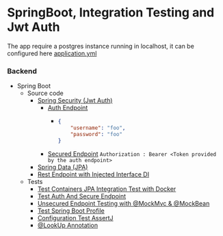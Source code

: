 # SpringBoot, Integration Testing and Jwt Auth

The app require a postgres instance running in localhost, it can be configured here [application.yml](src/main/resources/application.yml)
### Backend

- Spring Boot
    - Source code
        - [Spring Security (Jwt Auth)](src/main/kotlin/com/aiqency/springbootdemo/springsecurity)
            - [Auth Endpoint](src/main/kotlin/com/aiqency/springbootdemo/springsecurity/rest/AuthRest.kt)
                - ```json
                  {
                      "username": "foo", 
                      "password": "foo"
                  }
                  ```
            - [Secured Endpoint](src/main/kotlin/com/aiqency/springbootdemo/springsecurity/rest/SecuredRest.kt)
                ```Authorization : Bearer <Token provided by the auth endpoint>```
        - [Spring Data (JPA)](src/main/kotlin/com/aiqency/springbootdemo/springdata)
        - [Rest Endpoint with Injected Interface DI](src/main/kotlin/com/aiqency/springbootdemo/rest/Rest.kt)
    - Tests
        - [Test Containers JPA Integration Test with Docker](src/test/kotlin/com/aiqency/springbootdemo/testcontainer/TcIntegrationTest.kt)
        - [Test Auth And Secure Endpoint](src/test/kotlin/com/aiqency/springbootdemo/security/JwtAuthAndSecureEndPoint.kt)
        - [Unsecured Endpoint Testing with @MockMvc & @MockBean](src/test/kotlin/com/aiqency/springbootdemo/MockMvc.kt)
        - [Test Spring Boot Profile](src/test/kotlin/com/aiqency/springbootdemo/ProfileTest.kt)
        - [Configuration Test AssertJ](src/test/kotlin/com/aiqency/springbootdemo/ConfigurationTest.kt)
        - [@LookUp Annotation](src/test/kotlin/com/aiqency/springbootdemo/LookUpTest.kt)
